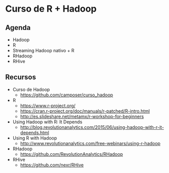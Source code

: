 # Curso de R + Hadoop

## Agenda

- Hadoop
- R
- Streaming Hadoop nativo + R
- RHadoop
- RHive

## Recursos

- Curso de Hadoop
  - https://github.com/camposer/curso_hadoop
- R
  - https://www.r-project.org/
  - https://cran.r-project.org/doc/manuals/r-patched/R-intro.html
  - http://es.slideshare.net/metamx/r-workshop-for-beginners
- Using Hadoop with R: It Depends
  - http://blog.revolutionanalytics.com/2015/06/using-hadoop-with-r-it-depends.html
- Using R with Hadoop
  - http://www.revolutionanalytics.com/free-webinars/using-r-hadoop
- RHadoop
  - https://github.com/RevolutionAnalytics/RHadoop
- RHive
  - https://github.com/nexr/RHive
